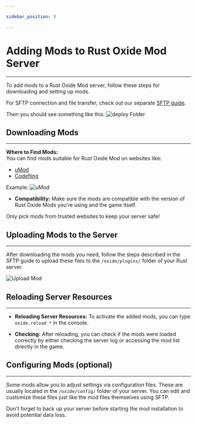 ```yaml
---

sidebar_position: 8

---
```


# Adding Mods to Rust Oxide Mod Server
---

To add mods to a Rust Oxide Mod server, follow these steps for downloading and setting up mods.

For SFTP connection and file transfer, check out our separate [SFTP guide](/guides/sftp#using-sftp).

Then you should see something like this:
![deploy Folder](/img/minecraft/deployfolder.png)

## Downloading Mods
---

**Where to Find Mods:**  
You can find mods suitable for Rust Oxide Mod on websites like:
- [uMod](https://umod.org/plugins?page=1&sort=title&sortdir=asc&categories=rust)
- [Codefling](https://codefling.com/mods)

Example:
![uMod](/img/rust/umod.png)
 
- **Compatibility:** Make sure the mods are compatible with the version of Rust Oxide Mods you're using and the game itself.


Only pick mods from trusted websites to keep your server safe!

## Uploading Mods to the Server
---

After downloading the mods you need, follow the steps described in the SFTP guide to upload these files to the `/oxide/plugins/` folder of your Rust server.

![Upload Mod](/img/rust/mod_folder.png)

## Reloading Server Resources
---

- **Reloading Server Resources:** To activate the added mods, you can type  
`oxide.reload *` in the console.

- **Checking:** After reloading, you can check if the mods were loaded correctly by either checking the server log or accessing the mod list directly in the game.

## Configuring Mods (optional)
---

Some mods allow you to adjust settings via configuration files. These are usually located in the `/oxide/config/` folder of your server. You can edit and customize these files just like the mod files themselves using SFTP.

Don't forget to back up your server before starting the mod installation to avoid potential data loss.